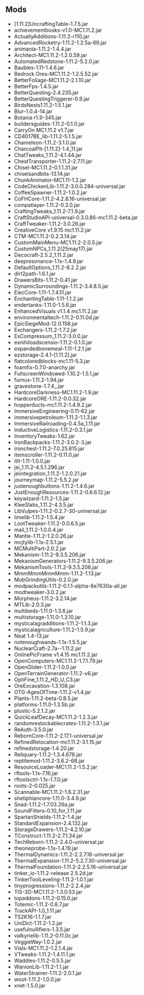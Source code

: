 ## Mods
* [1.11.2]UncraftingTable-1.7.5.jar
* achievementbooks-v1.0-MC1.11.2.jar
* ActuallyAdditions-1.11.2-r110.jar
* AdvancedRocketry-1.11.2-1.2.5a-69.jar
* animania-1.11.2-1.4.4.jar
* Architect-MC1.11.2-1.2.0.59.jar
* AutomatedRedstone-1.11.2-5.2.0.jar
* Baubles-1.11-1.4.6.jar
* Bedrock Ores-MC1.11.2-1.2.5.52.jar
* BetterFoliage-MC1.11.2-2.1.10.jar
* BetterFps-1.4.5.jar
* BetterQuesting-2.4.235.jar
* BetterQuestingTriggerer-0.9.jar
* BirdsNests1.11.2-1.5.1.jar
* Blur-1.0.4-14.jar
* Botania r1.9-345.jar
* buildersguides-1.11.2-0.1.0.jar
* CarryOn MC1.11.2 v1.7.jar
* CD4017BE_lib-1.11.2-5.1.5.jar
* Chameleon-1.11.2-3.1.0.jar
* CharcoalPit-[1.11.2]-1.4_11.jar
* ChatTweaks_1.11.2-4.1.44.jar
* ChestTransporter-1.11.2-2.7.11.jar
* Chisel-MC1.11.2-0.1.1.31.jar
* chiselsandbits-13.14.jar
* ChunkAnimator-MC1.11-1.2.jar
* CodeChickenLib-1.11.2-3.0.0.284-universal.jar
* CoffeeSpawner-1.11.2-1.0.2.jar
* CoFHCore-1.11.2-4.2.8.16-universal.jar
* compatlayer-1.11.2-0.3.0.jar
* CraftingTweaks_1.11.2-7.1.9.jar
* CraftStudioAPI-universal-0.3.0.86-mc1.11.2-beta.jar
* CraftTweaker-1.11.2-3.0.26.jar
* CreativeCore v1.9.15 mc1.11.2.jar
* CTM-MC1.11.2-0.2.3.14.jar
* CustomMainMenu-MC1.11.2-2.0.5.jar
* CustomNPCs_1.11.2(25may17).jar
* Decocraft-2.5.2_1.11.2.jar
* deepresonance-1.1x-1.4.9.jar
* DefaultOptions_1.11.2-8.2.2.jar
* dirt2path-1.6.1.jar
* DrawersBits-1.11.2-0.41.jar
* DynamicSurroundings-1.11.2-3.4.8.5.jar
* ElecCore-1.11-1.7.431.jar
* EnchantingTable-1.11-1.1.2.jar
* endertanks-1.11.0-1.5.6.jar
* EnhancedVisuals v1.1.4 mc1.11.2.jar
* environmentaltech-1.11.2-0.11.0d.jar
* EpicSiegeMod-12.0.158.jar
* Exchangers-1.11.2-1.7.2.jar
* ExCompressum_1.11.2-3.0.0.jar
* exnihiloadscensio-1.11.2-0.1.0.jar
* expandedbonemeal-1.11-1.2.1.jar
* ezstorage-2.4.1-[1.11.2].jar
* flatcoloredblocks-mc1.11-5.3.jar
* foamfix-0.7.0-anarchy.jar
* FullscreenWindowed-1.10.2-1.5.1.jar
* furnus-1.11.2-1.94.jar
* gravestone-1.7.4_.jar
* HardcoreDarkness-MC1.11.2-1.9.jar
* HardcoreORE-1.11.2-0.0.32.jar
* hopperducts-mc1.11.2-1.4.9.2.jar
* ImmersiveEngineering-0.11-62.jar
* immersivepetroleum-1.11.2-1.1.3.jar
* ImmersiveRailroading-0.4.5a_1.11.jar
* InductiveLogistics-1.11.2-0.3.1.jar
* InventoryTweaks-1.62.jar
* IronBackpacks-1.11.2-3.0.2-3.jar
* ironchest-1.11.2-7.0.25.815.jar
* itemscroller-1.11.2-0.11.0.jar
* itlt-1.11-1.0.0.jar
* jei_1.11.2-4.5.1.296.jar
* jeiintegration_1.11.2-1.2.0.21.jar
* journeymap-1.11.2-5.5.2.jar
* justenoughbuttons-1.11.2-1.4.6.jar
* JustEnoughResources-1.11.2-0.6.6.12.jar
* keywizard-1.11.2-1.5.jar
* KleeSlabs_1.11.2-4.3.5.jar
* LibVulpes-1.11.2-0.2.7-30-universal.jar
* limelib-1.11.2-1.5.4.jar
* LootTweaker-1.11.2-0.0.6.5.jar
* mail_1.11.2-1.0.0.4.jar
* Mantle-1.11.2-1.2.0.26.jar
* mcjtylib-1.1x-2.5.1.jar
* MCMultiPart-2.0.2.jar
* Mekanism-1.11.2-9.3.5.206.jar
* MekanismGenerators-1.11.2-9.3.5.206.jar
* MekanismTools-1.11.2-9.3.5.206.jar
* MmmMmmMmmMmm-1.11.2-1.13.jar
* MobGrindingUtils-0.2.0.jar
* modpackutils-1.11.2-0.1.1-alpha-8e7630a-all.jar
* modtweaker-3.0.2.jar
* Morpheus-1.11.2-3.2.14.jar
* MTLib-2.0.3.jar
* multibeds-1.11.0-1.3.6.jar
* multistorage-1.11.0-1.3.10.jar
* mysticalagradditions-1.11.2-1.1.3.jar
* mysticalagriculture-1.11.2-1.5.9.jar
* Neat 1.4-13.jar
* notenoughwands-1.1x-1.5.5.jar
* NuclearCraft-2.7a--1.11.2.jar
* OnlinePicFrame v1.4.15 mc1.11.2.jar
* OpenComputers-MC1.11.2-1.7.1.79.jar
* OpenGlider-1.11.2-1.0.0.jar
* OpenTerrainGenerator-1.11.2-v6.jar
* OptiFine_1.11.2_HD_U_C3.jar
* OreExcavation-1.3.108.jar
* OTG-AgesOfTime-1.11.2-v1.4.jar
* Plants-1.11.2-beta-0.8.5.jar
* platforms-1.11.0-1.3.5b.jar
* plustic-5.2.1.2.jar
* QuickLeafDecay-MC1.11.2-1.2.3.jar
* randomrestockablecrates-1.11.2-1.3.1.jar
* ReAuth-3.5.0.jar
* RebornCore-1.11.2-2.17.1-universal.jar
* RefinedRelocation-mc1.11.2-3.1.15.jar
* refinedstorage-1.4.20.jar
* Reliquary-1.11.2-1.3.4.678.jar
* reptilemod-1.11.2-3.6.2-68.jar
* ResourceLoader-MC1.11.2-1.5.2.jar
* rftools-1.1x-7.16.jar
* rftoolsctrl-1.1x-1.7.0.jar
* roots-2-0.025.jar
* Scannable-MC1.11.2-1.6.2.31.jar
* shetiphiancore-1.11.0-3.4.9.jar
* Snad-1.11.2-1.7.03.26a.jar
* SoundFilters-0.10_for_1.11.jar
* SpartanShields-1.11.2-1.4.jar
* StandardExpansion-2.4.132.jar
* StorageDrawers-1.11.2-4.2.10.jar
* TConstruct-1.11.2-2.7.1.34.jar
* TechReborn-1.11.2-2.4.0-universal.jar
* theoneprobe-1.1x-1.4.19.jar
* ThermalDynamics-1.11.2-2.2.7.16-universal.jar
* ThermalExpansion-1.11.2-5.2.7.30-universal.jar
* ThermalFoundation-1.11.2-2.2.5.16-universal.jar
* tinker_io-1.11.2-release 2.5.2d.jar
* TinkerToolLeveling-1.11.2-1.0.1.jar
* tinyprogressions-1.11.2-2.2.4.jar
* TIS-3D-MC1.11.2-1.3.0.53.jar
* topaddons-1.11.2-0.15.0.jar
* Totemic-1.11.2-0.8.7.jar
* TrackAPI-1.0_1.11.jar
* TS2K16-1.1.7.jar
* UniDict-1.11.2-1.2.jar
* usefulnullifiers-1.3.5.jar
* valkyrielib-1.11.2-0.11.0c.jar
* VeggieWay-1.0.2.jar
* Vials-MC1.11.2-1.2.1.4.jar
* VTweaks-1.11.2-1.4.11.1.jar
* Waddles-1.11.2-0.5.5.jar
* WanionLib-1.11.2-1.1.jar
* WaterStrainer-1.11.2-2.0.1.jar
* woot-1.11.2-1.0.0.jar
* xnet-1.5.0.jar
